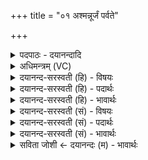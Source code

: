 +++
title = "०१ अश्मन्नूर्जं पर्वते"

+++
<details><summary>पदपाठः - दयानन्दादि</summary>

अश्म॑न्। ऊर्ज॑म्। पर्व॑ते। शि॒श्रि॒या॒णाम्। अ॒द्भ्य इत्य॒त्ऽभ्यः। ओष॑धीभ्यः। वन॒स्पति॑भ्य इति॒ वन॒स्पति॑ऽभ्यः अधि॑। सम्भृ॑त॒मिति॒ सम्ऽभृ॑तम्। पयः॑। ताम्। नः॒। इष॑म्। ऊर्ज॑म्। ध॒त्त॒। म॒रु॒तः॒। स॒ꣳर॒रा॒णा इति॑ सम्ऽरराणाः। अश्म॑न्। ते॒। क्षुत्। मयि॑। ते॒। ऊर्क्। यम्। द्वि॒ष्मः। तम्। ते॒। शुक्। ऋ॒च्छ॒तु॒। १।
</details>

<details><summary>अधिमन्त्रम् (VC)</summary>

- मरुतो देवताः
- मेधातिथिर्ऋषिः
- भुरिगतिशक्वरी
- पञ्चमः
</details>

<details><summary>दयानन्द-सरस्वती (हि) - विषयः</summary>

अब सत्रहवें अध्याय का आरम्भ किया जाता है ॥ इसके पहिले मन्त्र में वर्षा की विद्या का उपदेश किया है ॥
</details>

<details><summary>दयानन्द-सरस्वती (हि) - पदार्थः</summary>

पदार्थान्वयभाषाः -  हे (संरराणाः) सम्यक् दानशील (मरुतः) वायुओं के तुल्य क्रिया करने में कुशल मनुष्यो ! तुम लोग (पर्वते) पहाड़ के समान आकारवाले (अश्मन्) मेघ के (शिश्रियाणाम्) अवयवों में स्थिर बिजुली तथा (ऊर्जम्) पराक्रम और अन्न को (नः) हमारे लिये (अधि, धत्त) अधिकता से धारण करो और (अद्भ्यः) जलाशयों (ओषधिभ्यः) जौ आदि ओषधियों और (वनस्पतिभ्यः) पीपल आदि वनस्पतियों से (सम्भृतम्) सम्यक् धारण किये (पयः) रसयुक्त जल (इषम्) अन्न (ऊर्जम्) पराक्रम और (ताम्) उस पूर्वोक्त विद्युत् को धारण करो। हे मनुष्य ! जो (ते) तेरा (अश्मन्) मेघविषय में (ऊर्क्) रस वा पराक्रम है, सो (मयि) मुझ में तथा जो (ते) तेरी (क्षुत्) भूख है, वह मुझ में भी हो अर्थात् समान सुख-दुःख मान के हम लोग एक दूसरे के सहायक हों और (यम्) जिस दुष्ट को हम लोग (द्विष्मः) द्वेष करें (तम्) उसको (ते) तेरा (शुक्) शोक (ऋच्छतु) प्राप्त हो ॥१ ॥
</details>

<details><summary>दयानन्द-सरस्वती (हि) - भावार्थः</summary>

भावार्थभाषाः -  मनुष्यों को चाहिये कि जैसे सूर्य्य जलाशय और ओषध्यादि से रस का हरण कर मेघमण्डल में स्थापित करके पुनः वर्षाता है, उससे अन्नादि पदार्थ होते हैं, उसके भोजन से क्षुधा की निवृत्ति, क्षुधा की निवृत्ति से बल की बढ़ती, उससे दुष्टों की निवृत्ति और दुष्टों की निवृत्ति से सज्जनों के शोक का नाश होता है, वैसे अपने समान दूसरों का सुख-दुःख मान, सब के मित्र होके, एक-दूसरे के दुःख का विनाश करके, सुख की निरन्तर उन्नति करें ॥१ ॥
</details>

<details><summary>दयानन्द-सरस्वती (सं) - विषयः</summary>

अथ वृष्टिविद्योपदिश्यते
</details>

<details><summary>दयानन्द-सरस्वती (सं) - पदार्थः</summary>

पदार्थान्वयभाषाः -  हे संरराणा मरुतः ! यूयं पर्वतेऽश्मन् शिश्रियाणामूर्जं नोऽधिधत्त, अद्भ्य ओषधीभ्यो वनस्पतिभ्यः सम्भृतं पय इषमूर्जं च ताश्च धत्त। हे मनुष्य ! तेऽश्मन्नूर्ग् वर्त्तते, सा मय्यस्तु, या ते क्षुत् सा मयि भवतु, यं वयं द्विष्मस्तं ते शुगृच्छतु ॥१ ॥
</details>

<details><summary>दयानन्द-सरस्वती (सं) - भावार्थः</summary>

भावार्थभाषाः -  मनुष्यैर्यथा सूर्यो जलाशयौषध्यादिभ्यो रसं हृत्वा मेघमण्डले संस्थाप्य पुनर्वर्षयति, ततोऽन्नादिकं जायते, तदशनेन क्षुन्निवृत्त्या बलोन्नतिस्तया दुष्टानां निवृत्तिरेतया सज्जनानां शोकनाशो भवति, तथा समानसुखदुःखसेवनाः सुहृदो भूत्वा परस्परेषां दुःखं विनाश्य सुखं सततमुन्नेयम् ॥१ ॥
</details>

<details><summary>सविता जोशी ← दयानन्दः (म) - भावार्थः</summary>

भावार्थभाषाः -  सूर्य जसा जलाशय वृक्ष यांचा रस शोषून त्यापासून मेघांची निर्मिती करतो व पुन्हा पर्जन्यरूपाने बरसतो. त्यामुळे अन्न इत्यादी पदार्थ उत्पन्न होतात. त्या अन्नाने क्षुधानिवृत्ती होते. क्षुधानिवृत्ती झाल्यामुळे बल वाढते व बलामुळे दुष्टांचा नाश होतो, त्यामुळे सज्जनांचे दुःख नाहीसे होते. त्यामुळे आपल्यासारखेच दुसऱ्यांचेही सुख-दुःख असते हे मानले पाहिजे. सर्वांनी एकमेकांचे मित्र बनून परस्परांच्या दुःखाचा नाश केला पाहिजे व सतत सुख वाढवीत राहिले पाहिजे.
</details>